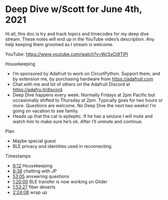 # Deep Dive w/Scott for June 4th, 2021


Hi all, this doc is try and track topics and timecodes for my deep dive stream. These notes will end up in the YouTube video’s description. Any help keeping them groomed as I stream is welcome.


YouTube: https://www.youtube.com/watch?v=Wc5xCt9TjPI


Housekeeping
* I’m sponsored by Adafruit to work on CircuitPython. Support them, and by extension me, by purchasing hardware from https://adafruit.com
* Chat with me and lot of others on the Adafruit Discord at https://adafru.it/discord.
* Deep Dive happens every week. Normally Fridays at 2pm Pacific but occasionally shifted to Thursday at 2pm. Typically goes for two hours or more. Questions are welcome. No Deep Dive the next two weeks! I’m going on vacation to see family.
* Heads up that the cat is epileptic. If he has a seizure I will mute and watch him to make sure he’s ok. After I’ll unmute and continue.


Plan
* Maybe special guest
* BLE privacy and identities used in reconnecting


Timestamps
* [6:12](https://www.youtube.com/watch?v=Wc5xCt9TjPI&t=372) Housekeeping
* [8:38](https://www.youtube.com/watch?v=Wc5xCt9TjPI&t=518) chatting with JP
* [53:05](https://www.youtube.com/watch?v=Wc5xCt9TjPI&t=3185) answering questions
* [1:20:00](https://www.youtube.com/watch?v=Wc5xCt9TjPI&t=4800) BLE transfer is now working on Glider
* [1:53:27](https://www.youtube.com/watch?v=Wc5xCt9TjPI&t=6807) fiber deserts
* [2:24:08](https://www.youtube.com/watch?v=Wc5xCt9TjPI&t=8648) wrap up
